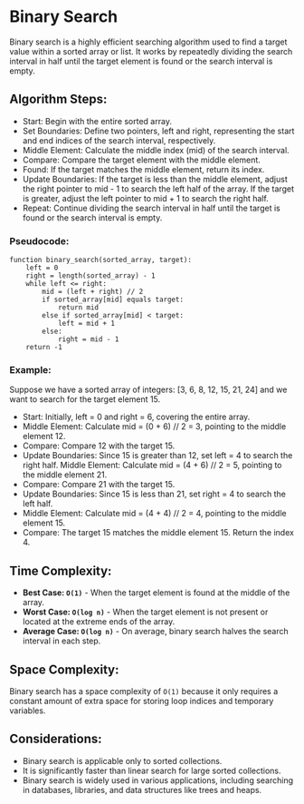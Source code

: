 # Binary Search

Binary search is a highly efficient searching algorithm used to find a target value within a sorted array or list. It works by repeatedly dividing the search interval in half until the target element is found or the search interval is empty.


## Algorithm Steps:
- Start: Begin with the entire sorted array.
- Set Boundaries: Define two pointers, left and right, representing the start and end indices of the search interval, respectively.
- Middle Element: Calculate the middle index (mid) of the search interval.
- Compare: Compare the target element with the middle element.
- Found: If the target matches the middle element, return its index.
- Update Boundaries: If the target is less than the middle element, adjust the right pointer to mid - 1 to search the left half of the array. If the target is greater, adjust the left pointer to mid + 1 to search the right half.
- Repeat: Continue dividing the search interval in half until the target is found or the search interval is empty.


### Pseudocode:
```plaintext
function binary_search(sorted_array, target):
    left = 0
    right = length(sorted_array) - 1
    while left <= right:
        mid = (left + right) // 2
        if sorted_array[mid] equals target:
            return mid
        else if sorted_array[mid] < target:
            left = mid + 1
        else:
            right = mid - 1
    return -1
```

### Example:
Suppose we have a sorted array of integers: [3, 6, 8, 12, 15, 21, 24] and we want to search for the target element 15.

- Start: Initially, left = 0 and right = 6, covering the entire array.
- Middle Element: Calculate mid = (0 + 6) // 2 = 3, pointing to the middle element 12.
- Compare: Compare 12 with the target 15.
- Update Boundaries: Since 15 is greater than 12, set left = 4 to search the right half.
Middle Element: Calculate mid = (4 + 6) // 2 = 5, pointing to the middle element 21.
- Compare: Compare 21 with the target 15.
- Update Boundaries: Since 15 is less than 21, set right = 4 to search the left half.
- Middle Element: Calculate mid = (4 + 4) // 2 = 4, pointing to the middle element 15.
- Compare: The target 15 matches the middle element 15. Return the index 4.


## Time Complexity:
- **Best Case: `O(1)`** - When the target element is found at the middle of the array.
- **Worst Case: `O(log n)`** - When the target element is not present or located at the extreme ends of the array.
- **Average Case: `O(log n)`** - On average, binary search halves the search interval in each step.


## Space Complexity:
Binary search has a space complexity of `O(1)` because it only requires a constant amount of extra space for storing loop indices and temporary variables.


## Considerations:
- Binary search is applicable only to sorted collections.
- It is significantly faster than linear search for large sorted collections.
- Binary search is widely used in various applications, including searching in databases, libraries, and data structures like trees and heaps.
